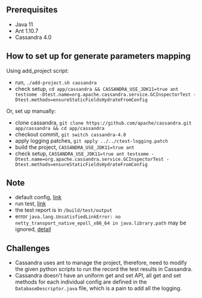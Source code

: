 ## Prerequisites
- Java 11
- Ant 1.10.7
- Cassandra 4.0

## How to set up for generate parameters mapping
Using add_project script:
- run, `./add-project.sh cassandra`
- check setup, `cd app/cassandra && CASSANDRA_USE_JDK11=true ant testsome -Dtest.name=org.apache.cassandra.service.GCInspectorTest -Dtest.methods=ensureStaticFieldsHydrateFromConfig`

Or, set up manually:
- clone cassandra, `git clone https://github.com/apache/cassandra.git app/cassandra && cd app/cassandra`
- checkout commit, `git switch cassandra-4.0`
- apply logging patches, `git apply ../../ctest-logging.patch`
- build the project, `CASSANDRA_USE_JDK11=true ant`
- check setup, `CASSANDRA_USE_JDK11=true ant testsome -Dtest.name=org.apache.cassandra.service.GCInspectorTest -Dtest.methods=ensureStaticFieldsHydrateFromConfig`

## Note
- default config, [link](https://cassandra.apache.org/doc/latest/cassandra/getting_started/configuring.html)
- run test, [link](https://cassandra.apache.org/_/development/testing.html)
- the test report is in `/build/test/output`
- error `java.lang.UnsatisfiedLinkError: no netty_transport_native_epoll_x86_64 in java.library.path` may be ignored, [detail](https://stackoverflow.com/a/62219986)

## Challenges
- Cassandra uses ant to manage the project, therefore, need to modify the given python scripts to run the record the test results in Cassandra.
- Cassandra doesn't have an uniform get and set API, all get and set methods for each individual config are defined in the `DatabaseDescriptor.java` file, which is a pain to add all the logging.
